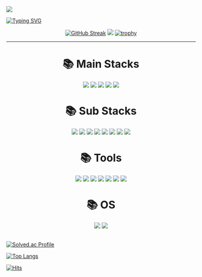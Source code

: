 
<img src="https://capsule-render.vercel.app/api?type=waving&color=auto&height=200&section=header&text=DevDachan&fontSize=90" />


[![Typing SVG](https://readme-typing-svg.demolab.com?font=Fira+Code&weight=600&size=25&duration=1800&pause=2000&color=195874&center=true&vCenter=true&multiline=true&width=1000&height=80&lines=Hello+There😄.+I'm+Backend+Developer;+✨+My+main+skills+are+Spring,SpringBoot,JSP)](https://git.io/typing-svg)

<div align=center>

  [![GitHub Streak](https://streak-stats.demolab.com?user=DevDachan&date_format=M%20j%5B%2C%20Y%5D&mode=weekly)](https://git.io/streak-stats)
  ![](http://github-profile-summary-cards.vercel.app/api/cards/profile-details?username=DevDachan)
  [![trophy](https://github-profile-trophy.vercel.app/?username=DevDachan&row=1&theme=alduin)](https://github.com/ryo-ma/github-profile-trophy)
  
</div>


---------------
<div align=center><h1>📚 Main Stacks</h1></div>
<div align=center>
  <img src="https://img.shields.io/badge/Java-007396?style=flat&logo=Java&logoColor=white"/>
  <img src="https://img.shields.io/badge/Spring-00599C?style=flat&logo=Spring&logoColor=white"/>
  <img src="https://img.shields.io/badge/SpringBoot-00599C?style=flat&logo=SpringBoot&logoColor=white"/>
  <img src="https://img.shields.io/badge/JSP-00599C?style=flat&logo=JSP&logoColor=white"/>
  <img src="https://img.shields.io/badge/MySQL-4479A1?style=flat&logo=MySQL&logoColor=white"/>
</div>

<div align=center><h1>📚 Sub Stacks</h1></div>

<div align=center>
  <img src="https://img.shields.io/badge/Node.js-339933?style=flat&logo=Node.js&logoColor=white"/>
  <img src="https://img.shields.io/badge/React-61DAFB?style=flat&logo=React&logoColor=black"/>
  <img src="https://img.shields.io/badge/Vue.js-61DAFB?style=flat&logo=Vue.js&logoColor=black"/>
  <img src="https://img.shields.io/badge/JavaScript-F7DF1E?style=flat&logo=JavaScrpt&logoColor=white"/>
  <img src="https://img.shields.io/badge/HTML5-E34F26?style=flat&logo=HTML5&logoColor=white"/>
  <img src="https://img.shields.io/badge/CSS3-1572B6?style=flat&logo=CSS3&logoColor=white"/>
  <img src="https://img.shields.io/badge/MyBatis-4479A1?style=flat&logo=MyBatis&logoColor=white"/>
  <img src="https://img.shields.io/badge/express-000000?style=flat&logo=DevExpress&logoColor=white"/>
</div>


<div align=center><h1>📚 Tools</h1></div>
<div align=center>
  <img src="https://img.shields.io/badge/Eclipse IDE-F7DF1E?style=flat&logo=EclipseIDE&logoColor=white"/>
  <img src="https://img.shields.io/badge/Visual Studio Code-E34F26?style=flat&logo=VisualStudioCode&logoColor=white"/>
  <img src="https://img.shields.io/badge/Visual Studio-5C2D91?style=flat&logo=VisualStudio&logoColor=white"/>
  <img src="https://img.shields.io/badge/Atom-66595C?style=flat&logo=Atom&logoColor=white"/>
  <img src="https://img.shields.io/badge/VirtualBox-183A61?style=flat&logo=VirtualBox&logoColor=white"/>  
  <img src="https://img.shields.io/badge/Matlab-FC6D26?style=flat&logo=Matlab&logoColor=white"/>  
  <img src="https://img.shields.io/badge/IntelliJ-FC6D26?style=flat&logo=InteliJ&logoColor=white"/>  
</div>

<div align=center><h1>📚 OS</h1></div>
<div align=center>
  <img src="https://img.shields.io/badge/Ubuntu-F7DF1E?style=flat&logo=Ubuntu&logoColor=white"/>
  <img src="https://img.shields.io/badge/Windows-E34F26?style=flat&logo=Windows&logoColor=white"/> 
</div>

</br>

[![Solved.ac Profile](http://mazassumnida.wtf/api/v2/generate_badge?boj=chn7894)](https://solved.ac/chn7894/)

[![Top Langs](https://github-readme-stats.vercel.app/api/top-langs/?username=DevDachan&layout=compact)](https://github.com/DevDachan/github-readme-stats)

[![Hits](https://hits.seeyoufarm.com/api/count/incr/badge.svg?url=https%3A%2F%2Fgithub.com%2FDevDachan&count_bg=%2379C83D&title_bg=%23555555&icon=&icon_color=%23E7E7E7&title=hits&edge_flat=false)](https://hits.seeyoufarm.com)
